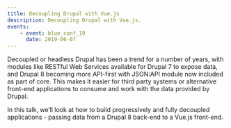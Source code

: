 ```yaml
---
title: Decoupling Drupal with Vue.js
description: Decoupling Drupal with Vue.js.
events:
    - event: blue_conf_19
      date: 2019-06-07
---
```

Decoupled or headless Drupal has been a trend for a number of years, with modules like RESTful Web Services available for Drupal 7 to expose data, and Drupal 8 becoming more API-first with JSON:API module now included as part of core. This makes it easier for third party systems or alternative front-end applications to consume and work with the data provided by Drupal.

In this talk, we’ll look at how to build progressively and fully decoupled applications - passing data from a Drupal 8 back-end to a Vue.js front-end.
